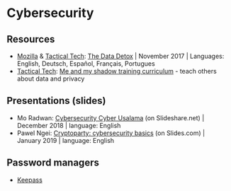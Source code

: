 # Cybersecurity

## Resources
- [Mozilla](https://blog.mozilla.org/internetcitizen/2017/11/08/data-detox/) & [Tactical Tech](https://tacticaltech.org/themes/privacy/): [The Data Detox](https://datadetox.myshadow.org/en/home) | November 2017 | Languages: English, Deutsch, Español, Français, Portugues
- [Tactical Tech](https://tacticaltech.org/themes/privacy/): [Me and my shadow training curriculum](https://myshadow.org/train) - teach others about data and privacy


## Presentations (slides)
- Mo Radwan: [Cybersecurity Cyber Usalama](https://www.slideshare.net/MuhammadRadwan10/cybersecurity-cyber-usalama) (on Slideshare.net) | December 2018 | language: English
- Pawel Ngei: [Cryptoparty: cybersecurity basics](https://slides.com/pawelngei/cryptoparty19#/) (on Slides.com) | January 2019 | language: English


## Password managers
- [Keepass](https://keepass.info/)
